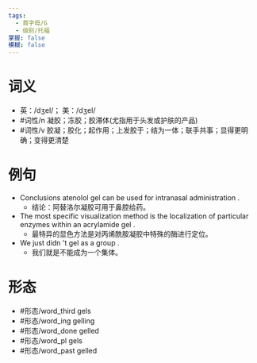 ```yaml
---
tags:
  - 首字母/G
  - 级别/托福
掌握: false
模糊: false
---
```

# 词义
- 英：/dʒel/； 美：/dʒel/
- #词性/n  凝胶；冻胶；胶滞体(尤指用于头发或护肤的产品)
- #词性/v  胶凝；胶化；起作用；上发胶于；结为一体；联手共事；显得更明确；变得更清楚
# 例句
- Conclusions atenolol gel can be used for intranasal administration .
	- 结论：阿替洛尔凝胶可用于鼻腔给药。
- The most specific visualization method is the localization of particular enzymes within an acrylamide gel .
	- 最特异的显色方法是对丙烯酰胺凝胶中特殊的酶进行定位。
- We just didn 't gel as a group .
	- 我们就是不能成为一个集体。
# 形态
- #形态/word_third gels
- #形态/word_ing gelling
- #形态/word_done gelled
- #形态/word_pl gels
- #形态/word_past gelled

